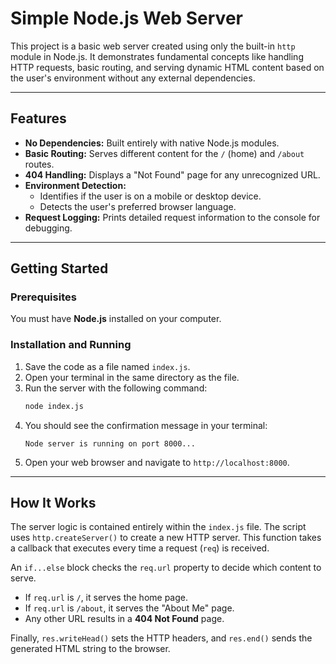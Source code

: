 # Simple Node.js Web Server


This project is a basic web server created using only the built-in `http` module in Node.js. It demonstrates fundamental concepts like handling HTTP requests, basic routing, and serving dynamic HTML content based on the user's environment without any external dependencies.

---

## Features

* **No Dependencies:** Built entirely with native Node.js modules.
* **Basic Routing:** Serves different content for the `/` (home) and `/about` routes.
* **404 Handling:** Displays a "Not Found" page for any unrecognized URL.
* **Environment Detection:**
    * Identifies if the user is on a mobile or desktop device.
    * Detects the user's preferred browser language.
* **Request Logging:** Prints detailed request information to the console for debugging.

---

## Getting Started

### Prerequisites

You must have **Node.js** installed on your computer.

### Installation and Running

1.  Save the code as a file named `index.js`.
2.  Open your terminal in the same directory as the file.
3.  Run the server with the following command:
    ```bash
    node index.js
    ```
4.  You should see the confirmation message in your terminal:
    ```
    Node server is running on port 8000...
    ```
5.  Open your web browser and navigate to `http://localhost:8000`.

---

## How It Works

The server logic is contained entirely within the `index.js` file. The script uses `http.createServer()` to create a new HTTP server. This function takes a callback that executes every time a request (`req`) is received.

An `if...else` block checks the `req.url` property to decide which content to serve.

* If `req.url` is `/`, it serves the home page.
* If `req.url` is `/about`, it serves the "About Me" page.
* Any other URL results in a **404 Not Found** page.

Finally, `res.writeHead()` sets the HTTP headers, and `res.end()` sends the generated HTML string to the browser.